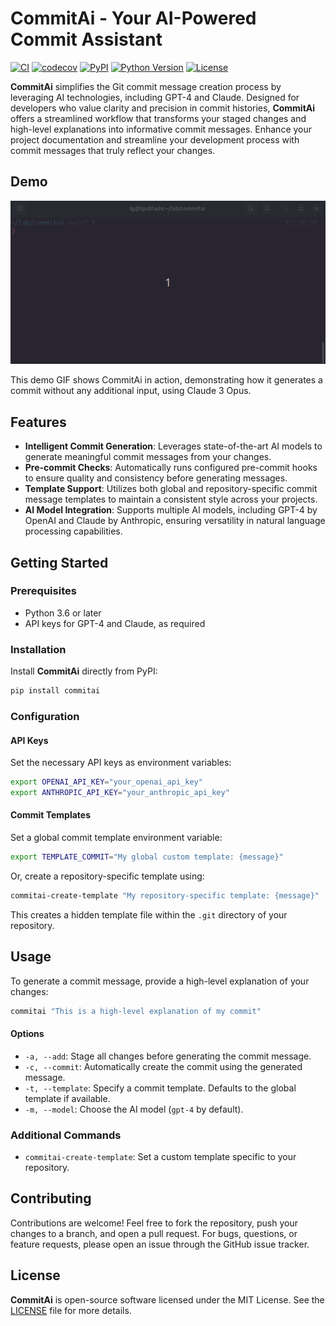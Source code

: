 # CommitAi - Your AI-Powered Commit Assistant

[![CI](https://github.com/lguibr/commitai/workflows/CI/badge.svg)](https://github.com/lguibr/commitai/actions)
[![codecov](https://codecov.io/gh/lguibr/commitai/graph/badge.svg?token=MXZKCXO6LA)](https://codecov.io/gh/lguibr/commitai)
[![PyPI](https://img.shields.io/pypi/v/CommitAi.svg)](https://pypi.org/project/CommitAi/)
[![Python Version](https://img.shields.io/pypi/pyversions/CommitAi.svg)](https://pypi.org/project/CommitAi/)
[![License](https://img.shields.io/pypi/l/CommitAi.svg)](https://github.com/lguibr/CommitAi/blob/main/LICENSE)

**CommitAi** simplifies the Git commit message creation process by leveraging AI technologies, including GPT-4 and Claude. Designed for developers who value clarity and precision in commit histories, **CommitAi** offers a streamlined workflow that transforms your staged changes and high-level explanations into informative commit messages. Enhance your project documentation and streamline your development process with commit messages that truly reflect your changes.

## Demo

![CommitAi Demo](./assets/commitaai.gif)

This demo GIF shows CommitAi in action, demonstrating how it generates a commit without any additional input, using Claude 3 Opus.

## Features

- **Intelligent Commit Generation**: Leverages state-of-the-art AI models to generate meaningful commit messages from your changes.
- **Pre-commit Checks**: Automatically runs configured pre-commit hooks to ensure quality and consistency before generating messages.
- **Template Support**: Utilizes both global and repository-specific commit message templates to maintain a consistent style across your projects.
- **AI Model Integration**: Supports multiple AI models, including GPT-4 by OpenAI and Claude by Anthropic, ensuring versatility in natural language processing capabilities.

## Getting Started

### Prerequisites

- Python 3.6 or later
- API keys for GPT-4 and Claude, as required

### Installation

Install **CommitAi** directly from PyPI:

```bash
pip install commitai
```

### Configuration

#### API Keys

Set the necessary API keys as environment variables:

```bash
export OPENAI_API_KEY="your_openai_api_key"
export ANTHROPIC_API_KEY="your_anthropic_api_key"
```

#### Commit Templates

Set a global commit template environment variable:

```bash
export TEMPLATE_COMMIT="My global custom template: {message}"
```

Or, create a repository-specific template using:

```bash
commitai-create-template "My repository-specific template: {message}"
```

This creates a hidden template file within the `.git` directory of your repository.

## Usage

To generate a commit message, provide a high-level explanation of your changes:

```bash
commitai "This is a high-level explanation of my commit"
```

#### Options

- `-a, --add`: Stage all changes before generating the commit message.
- `-c, --commit`: Automatically create the commit using the generated message.
- `-t, --template`: Specify a commit template. Defaults to the global template if available.
- `-m, --model`: Choose the AI model (`gpt-4` by default).

### Additional Commands

- `commitai-create-template`: Set a custom template specific to your repository.

## Contributing

Contributions are welcome! Feel free to fork the repository, push your changes to a branch, and open a pull request. For bugs, questions, or feature requests, please open an issue through the GitHub issue tracker.

## License

**CommitAi** is open-source software licensed under the MIT License. See the [LICENSE](https://github.com/lguibr/CommitAi/blob/main/LICENSE) file for more details.
